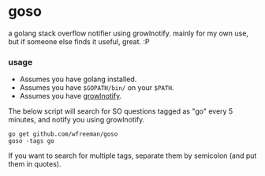 # goso
a golang stack overflow notifier using growlnotify. mainly for my own use, but if someone else finds it useful, great. :P

### usage

* Assumes you have golang installed.
* Assumes you have `$GOPATH/bin/` on your `$PATH`. 
* Assumes you have [growlnotify](http://growl.info/downloads). 


The below script will search for SO questions tagged as "go" every 5 minutes, and notify you using growlnotify.

```
go get github.com/wfreeman/goso
goso -tags go
```

If you want to search for multiple tags, separate them by semicolon (and put them in quotes).

